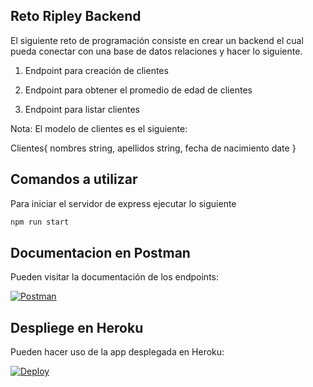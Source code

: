 ## Reto Ripley Backend

El siguiente reto de programación consiste en crear un backend el cual pueda conectar con una base de datos relaciones y hacer lo siguiente.

1. Endpoint para creación de clientes

2. Endpoint para obtener el promedio de edad de clientes

3. Endpoint para listar clientes

Nota: El modelo de clientes es el siguiente:

Clientes{
    nombres string,
    apellidos string,
    fecha de nacimiento date
}

## Comandos a utilizar

Para iniciar el servidor de express ejecutar lo siguiente

```bash
npm run start
```

## Documentacion en Postman
Pueden visitar la documentación de los endpoints:

[![Postman](https://run.pstmn.io/button.svg)](https://documenter.getpostman.com/view/11973590/UUxxh8XY)

## Despliege en Heroku
Pueden hacer uso de la app desplegada en Heroku:

[![Deploy](https://www.herokucdn.com/deploy/button.svg)](https://heroku.com/deploy)


